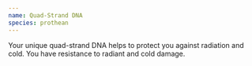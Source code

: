 ```yaml
---
name: Quad-Strand DNA
species: prothean
---
```

Your unique quad-strand DNA helps to protect you against radiation and cold. You have resistance to radiant and cold damage.
